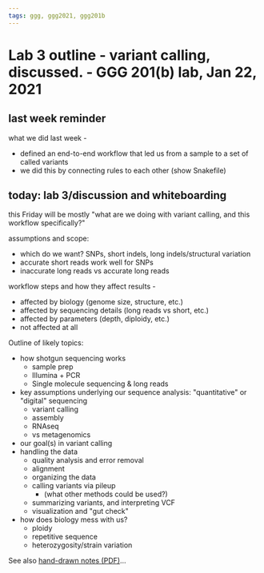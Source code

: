 ```yaml
---
tags: ggg, ggg2021, ggg201b
---
```

# Lab 3 outline - variant calling, discussed. - GGG 201(b) lab, Jan 22, 2021

## last week reminder

what we did last week -
- defined an end-to-end workflow that led us from a sample to a set of called variants
- we did this by connecting rules to each other (show Snakefile)

## today: lab 3/discussion and whiteboarding

this Friday will be mostly "what are we doing with variant calling, and this workflow specifically?"

assumptions and scope:
- which do we want? SNPs, short indels, long indels/structural variation
- accurate short reads work well for SNPs
- inaccurate long reads vs accurate long reads

workflow steps and how they affect results -
 * affected by biology (genome size, structure, etc.)
 * affected by sequencing details (long reads vs short, etc.)
 * affected by parameters (depth, diploidy, etc.)
 * not affected at all


Outline of likely topics:
* how shotgun sequencing works
    * sample prep
    * Illumina + PCR
    * Single molecule sequencing & long reads
* key assumptions underlying our sequence analysis: "quantitative" or "digital" sequencing
    * variant calling
    * assembly
    * RNAseq
    * vs metagenomics
* our goal(s) in variant calling
* handling the data
    * quality analysis and error removal
    * alignment
    * organizing the data
    * calling variants via pileup
        * (what other methods could be used?)
    * summarizing variants, and interpreting VCF
    * visualization and "gut check"
* how does biology mess with us?
    * ploidy
    * repetitive sequence
    * heterozygosity/strain variation

See also [hand-drawn notes (PDF)](lab-3-notes.pdf)...
